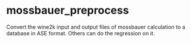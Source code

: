 # mossbauer_preprocess
Convert the wine2k input and output files of mossbauer calculation to a database in ASE format. Others can do the regression on it.
